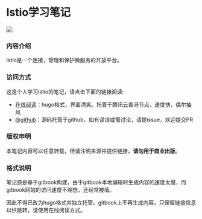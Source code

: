 # Istio学习笔记

![](content/introduction/images/logo.png)

### 内容介绍

Istio是一个连接，管理和保护微服务的开放平台。

### 访问方式

这是个人学习Istio的笔记，请点击下面的链接阅读:

- [在线阅读](https://skyao.io/learning-istio/)：hugo格式，界面清爽。托管于腾讯云香港节点，速度快，偶尔抽风
- [@github](https://github.com/skyao/learning-istio/)：源码托管于github，如有谬误或需讨论，请提issue，欢迎提交PR

### 版权申明

本笔记内容可以任意转载，但请注明来源并提供链接，**请勿用于商业出版**。

### 格式说明

笔记原是基于gitbook构建，由于gitbook本地编辑时生成内容的速度太慢，而gitbook网站的访问速度不理想，还经常被墙。

因此不得已改为hugo格式并独立托管。gitbook上不再生成内容，只保留链接信息以供跳转，请使用在线阅读方式。
